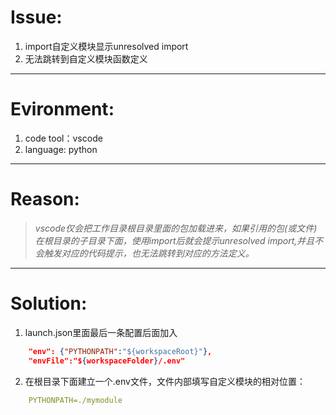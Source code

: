 # Issue: 

1. import自定义模块显示unresolved import
2. 无法跳转到自定义模块函数定义
---
  
  
# Evironment:
1. code tool：vscode
2. language: python
---

# Reason:

> *vscode仅会把工作目录根目录里面的包加载进来，如果引用的包(或文件)在根目录的子目录下面，使用import后就会提示unresolved import,并且不会触发对应的代码提示，也无法跳转到对应的方法定义。*
---
# Solution:
1. launch.json里面最后一条配置后面加入
```json        
    "env": {"PYTHONPATH":"${workspaceRoot}"},
    "envFile":"${workspaceFolder}/.env"
```

2. 在根目录下面建立一个.env文件，文件内部填写自定义模块的相对位置：
```yml
    PYTHONPATH=./mymodule
```